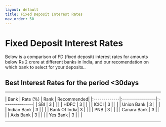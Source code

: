 ```yaml
---
layout: default
title: Fixed Deposit Interest Rates
nav_order: 50
---
```

# [](#header-1) Fixed Deposit Interest Rates

Below is a comparison of FD (fixed deposit) interest rates for amounts below Rs 2 crore at different banks in India, and our recomendation on which bank to select for your deposits..

## Best Interest Rates for the period <30days

* * *

| Bank         | Rate (%) | Rank  |	Recommended|
|:-------------|:-----------------|:---------------|
| SBI          | 3 	  |       |                |
| HDFC         | 3 	  |       |                |
| ICICI        | 3 	  |       |                |
| Union Bank   | 3 	  |       |                |
| Indian Bank  | 3 	  |       |                |
| Bank Of India| 3 	  |       |                |
| PNB          | 3 	  |       |                |
| Canara Bank  | 3 	  |       |                |
| Axis Bank    | 3 	  |       |                |
| Yes Bank     | 3 	  |       |                |


* * *

